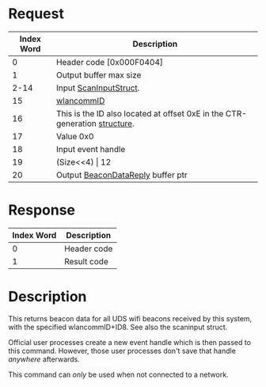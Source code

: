 # Request

| Index Word | Description                                                                                           |
|------------|-------------------------------------------------------------------------------------------------------|
| 0          | Header code \[0x000F0404\]                                                                            |
| 1          | Output buffer max size                                                                                |
| 2-14       | Input [ScanInputStruct](NWM_Services "wikilink").                                                     |
| 15         | [wlancommID](NWM_Services "wikilink")                                                                 |
| 16         | This is the ID also located at offset 0xE in the CTR-generation [structure](NWM_Services "wikilink"). |
| 17         | Value 0x0                                                                                             |
| 18         | Input event handle                                                                                    |
| 19         | (Size\<\<4) \| 12                                                                                     |
| 20         | Output [BeaconDataReply](NWM_Services "wikilink") buffer ptr                                          |

# Response

| Index Word | Description |
|------------|-------------|
| 0          | Header code |
| 1          | Result code |

# Description

This returns beacon data for all UDS wifi beacons received by this
system, with the specified wlancommID+ID8. See also the scaninput
struct.

Official user processes create a new event handle which is then passed
to this command. However, those user processes don't save that handle
*anywhere* afterwards.

This command can *only* be used when not connected to a network.